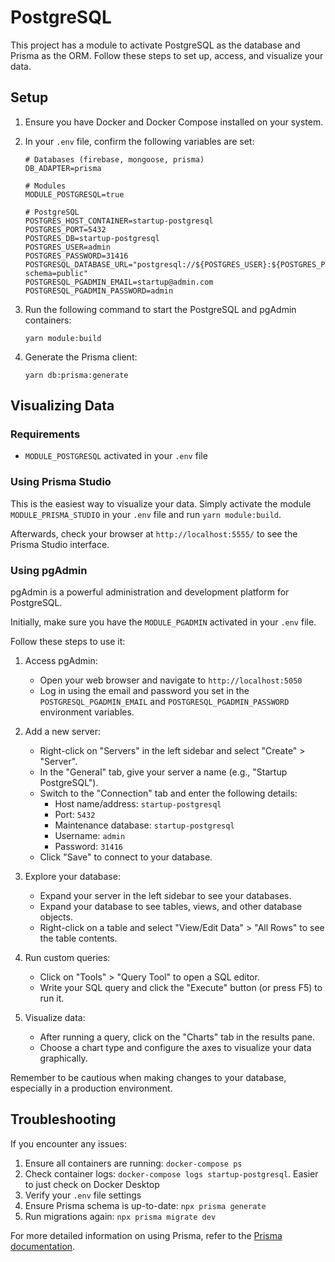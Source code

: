 # PostgreSQL

This project has a module to activate PostgreSQL as the database and Prisma as the ORM. Follow these steps to set up, access, and visualize your data.

## Setup

1. Ensure you have Docker and Docker Compose installed on your system.

2. In your `.env` file, confirm the following variables are set:

   ```
   # Databases (firebase, mongoose, prisma)
   DB_ADAPTER=prisma

   # Modules
   MODULE_POSTGRESQL=true

   # PostgreSQL
   POSTGRES_HOST_CONTAINER=startup-postgresql
   POSTGRES_PORT=5432
   POSTGRES_DB=startup-postgresql
   POSTGRES_USER=admin
   POSTGRES_PASSWORD=31416
   POSTGRESQL_DATABASE_URL="postgresql://${POSTGRES_USER}:${POSTGRES_PASSWORD}@${POSTGRES_HOST_CONTAINER}:${POSTGRES_PORT}/${POSTGRES_DB}?schema=public"
   POSTGRESQL_PGADMIN_EMAIL=startup@admin.com
   POSTGRESQL_PGADMIN_PASSWORD=admin
   ```

3. Run the following command to start the PostgreSQL and pgAdmin containers:

   ```
   yarn module:build
   ```

4. Generate the Prisma client:

   ```
   yarn db:prisma:generate
   ```

## Visualizing Data

### Requirements

- `MODULE_POSTGRESQL` activated in your `.env` file

### Using Prisma Studio

This is the easiest way to visualize your data. Simply activate the module `MODULE_PRISMA_STUDIO` in your `.env` file and run `yarn module:build`.

Afterwards, check your browser at `http://localhost:5555/` to see the Prisma Studio interface.

### Using pgAdmin

pgAdmin is a powerful administration and development platform for PostgreSQL.  

Initially, make sure you have the `MODULE_PGADMIN` activated in your `.env` file.

Follow these steps to use it:

1. Access pgAdmin:
   - Open your web browser and navigate to `http://localhost:5050`
   - Log in using the email and password you set in the `POSTGRESQL_PGADMIN_EMAIL` and `POSTGRESQL_PGADMIN_PASSWORD` environment variables.

2. Add a new server:
   - Right-click on "Servers" in the left sidebar and select "Create" > "Server".
   - In the "General" tab, give your server a name (e.g., "Startup PostgreSQL").
   - Switch to the "Connection" tab and enter the following details:
     - Host name/address: `startup-postgresql`
     - Port: `5432`
     - Maintenance database: `startup-postgresql`
     - Username: `admin`
     - Password: `31416`
   - Click "Save" to connect to your database.

3. Explore your database:
   - Expand your server in the left sidebar to see your databases.
   - Expand your database to see tables, views, and other database objects.
   - Right-click on a table and select "View/Edit Data" > "All Rows" to see the table contents.

4. Run custom queries:
   - Click on "Tools" > "Query Tool" to open a SQL editor.
   - Write your SQL query and click the "Execute" button (or press F5) to run it.

5. Visualize data:
   - After running a query, click on the "Charts" tab in the results pane.
   - Choose a chart type and configure the axes to visualize your data graphically.

Remember to be cautious when making changes to your database, especially in a production environment.

## Troubleshooting

If you encounter any issues:

1. Ensure all containers are running: `docker-compose ps`
2. Check container logs: `docker-compose logs startup-postgresql`. Easier to just check on Docker Desktop
3. Verify your `.env` file settings
4. Ensure Prisma schema is up-to-date: `npx prisma generate`
5. Run migrations again: `npx prisma migrate dev`

For more detailed information on using Prisma, refer to the [Prisma documentation](https://www.prisma.io/docs/).

